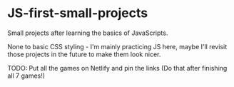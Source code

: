  # JS-first-small-projects
Small projects after learning the basics of JavaScripts.

None to basic CSS styling - I'm mainly practicing JS here, maybe I'll revisit those projects in the future to make them look nicer.

TODO: Put all the games on Netlify and pin the links (Do that after finishing all 7 games!) 
